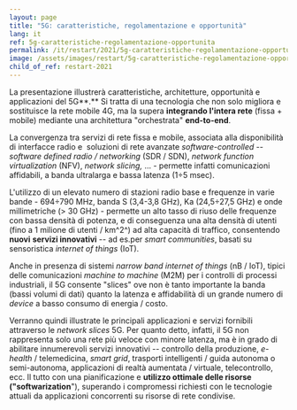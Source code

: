 ```yaml
---
layout: page
title: "5G: caratteristiche, regolamentazione e opportunità"
lang: it
ref: 5g-caratteristiche-regolamentazione-opportunita
permalink: /it/restart/2021/5g-caratteristiche-regolamentazione-opportunita
image: /assets/images/restart/5g-caratteristiche-regolamentazione-opportunita.png
child_of_ref: restart-2021
---
```


La presentazione illustrerà caratteristiche, architetture, opportunità e applicazioni del 5G**.** Si tratta di una tecnologia che non solo migliora e sostituisce la rete mobile 4G, ma la supera **integrando l'intera rete** (fissa + mobile) mediante una architettura "orchestrata" **end-to-end**.

La convergenza tra servizi di rete fissa e mobile, associata alla disponibilità di interfacce radio e  soluzioni di rete avanzate *software-controlled* -- *software defined radio / networking* (SDR / SDN), *network function virtualization* (NFV), *network slicing,* ... - permette infatti comunicazioni affidabili, a banda ultralarga e bassa latenza (1÷5 msec).

L'utilizzo di un elevato numero di stazioni radio base e frequenze in varie bande - 694÷790 MHz, banda S (3,4-3,8 GHz), Ka (24,5÷27,5 GHz) e onde millimetriche (> 30 GHz) - permette un alto tasso di riuso delle frequenze con bassa densità di potenza, e di conseguenza una alta densità di utenti (fino a 1 milione di utenti / km^2^) ad alta capacità di traffico, consentendo **nuovi** **servizi innovativi** -- ad es.per *smart communities*, basati su sensoristica *internet of things* (IoT).

Anche in presenza di sistemi *narrow band* *internet of things* (nB / IoT), tipici delle comunicazioni *machine to machine* (M2M) per i controlli di processi industriali, il 5G consente "slices" ove non è tanto importante la banda (bassi volumi di dati) quanto la latenza e affidabilità di un grande numero di *device* a basso consumo di energia / costo.

Verranno quindi illustrate le principali applicazioni e servizi fornibili attraverso le *network slices* 5G. Per quanto detto, infatti, il 5G non rappresenta solo una rete più veloce con minore latenza, ma è in grado di abilitare innumerevoli servizi innovativi -- controllo della produzione, *e-health* / telemedicina, *smart grid*, trasporti intelligenti / guida autonoma o semi-autonoma, applicazioni di realtà aumentata / virtuale, telecontrollo, ecc. Il tutto con una pianificazione e **utilizzo ottimale delle risorse ("softwarization**"), superando i compromessi richiesti con le tecnologie attuali da applicazioni concorrenti su risorse di rete condivise.

